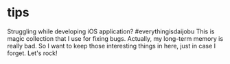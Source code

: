 # tips
Struggling while developing iOS application? #everythingisdaijobu This is magic collection that I use for fixing bugs. Actually, my long-term memory is really bad. So I want to keep those interesting things in here, just in case I forget. Let's rock!
